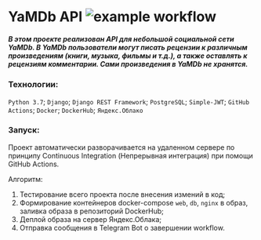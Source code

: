 # YaMDb API ![example workflow](https://github.com/KiRerSmith/yamdb_final/actions/workflows/yamdb_workflow.yml/badge.svg)
##### В этом проекте реализован API для небольшой социальной сети YaMDb. В YaMDb пользователи могут писать рецензии к различным произведениям (книги, музыка, фильмы и т.д.), а также оставлять к рецензиям комментарии. Сами произведения в YaMDb не хранятся.  

### Технологии:
``Python 3.7``; ``Django``; ``Django REST Framework``; ``PostgreSQL``; ``Simple-JWT``; ``GitHub Actions``; ``Docker``; ``DockerHub``; ``Яндекс.Облако``

### Запуск:

Проект автоматически разворачивается на удаленном сервере по принципу Continuous Integration (Непрерывная интеграция) при помощи GitHub Actions.

Алгоритм:
1. Тестирование всего проекта после внесения измений в код;
2. Формирование контейнеров docker-compose ``web``, ``db``, ``nginx`` в образ, заливка образа в репозиторий DockerHub;
3. Деплой образа на сервер Яндекс.Облака;
4. Отправка сообщения в Telegram Bot о завершении workflow.
